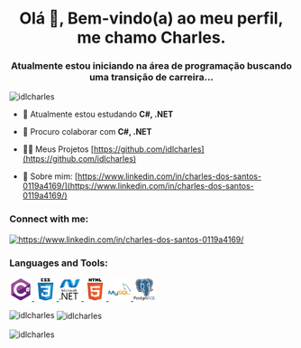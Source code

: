 <h1 align="center">Olá 👋, Bem-vindo(a) ao meu perfil, me chamo Charles.</h1>
<h3 align="center">Atualmente estou iniciando na área de programação buscando uma transição de carreira...</h3>

<p align="left"> <img src="https://komarev.com/ghpvc/?username=idlcharles&label=Profile%20views&color=0e75b6&style=flat" alt="idlcharles" /> </p>

- 🌱 Atualmente estou estudando **C#, .NET**

- 👯 Procuro colaborar com **C#, .NET**

- 👨‍💻 Meus Projetos [https://github.com/idlcharles](https://github.com/idlcharles)

- 📄 Sobre mim: [https://www.linkedin.com/in/charles-dos-santos-0119a4169/](https://www.linkedin.com/in/charles-dos-santos-0119a4169/)

<h3 align="left">Connect with me:</h3>
<p align="left">
<a href="https://linkedin.com/in/https://www.linkedin.com/in/charles-dos-santos-0119a4169/" target="blank"><img align="center" src="https://raw.githubusercontent.com/rahuldkjain/github-profile-readme-generator/master/src/images/icons/Social/linked-in-alt.svg" alt="https://www.linkedin.com/in/charles-dos-santos-0119a4169/" height="30" width="40" /></a>
</p>

<h3 align="left">Languages and Tools:</h3>
<p align="left"> <a href="https://www.w3schools.com/cs/" target="_blank" rel="noreferrer"> <img src="https://raw.githubusercontent.com/devicons/devicon/master/icons/csharp/csharp-original.svg" alt="csharp" width="40" height="40"/> </a> <a href="https://www.w3schools.com/css/" target="_blank" rel="noreferrer"> <img src="https://raw.githubusercontent.com/devicons/devicon/master/icons/css3/css3-original-wordmark.svg" alt="css3" width="40" height="40"/> </a> <a href="https://dotnet.microsoft.com/" target="_blank" rel="noreferrer"> <img src="https://raw.githubusercontent.com/devicons/devicon/master/icons/dot-net/dot-net-original-wordmark.svg" alt="dotnet" width="40" height="40"/> </a> <a href="https://www.w3.org/html/" target="_blank" rel="noreferrer"> <img src="https://raw.githubusercontent.com/devicons/devicon/master/icons/html5/html5-original-wordmark.svg" alt="html5" width="40" height="40"/> </a> <a href="https://www.mysql.com/" target="_blank" rel="noreferrer"> <img src="https://raw.githubusercontent.com/devicons/devicon/master/icons/mysql/mysql-original-wordmark.svg" alt="mysql" width="40" height="40"/> </a> <a href="https://www.postgresql.org" target="_blank" rel="noreferrer"> <img src="https://raw.githubusercontent.com/devicons/devicon/master/icons/postgresql/postgresql-original-wordmark.svg" alt="postgresql" width="40" height="40"/> </a> </p>

<p><img align="left" src="https://github-readme-stats.vercel.app/api/top-langs?username=idlcharles&show_icons=true&theme=github_dark&title_color=ffffff&text_color=ffffff&bg_color=000000&locale=en&layout=compact" alt="idlcharles" /></p>

<p>&nbsp;<img align="center" src="https://github-readme-stats.vercel.app/api?username=idlcharles&show_icons=true&theme=github_darkk&title_color=ffffff&text_color=ffffff&bg_color=000000&locale=en" alt="idlcharles" /></p>

<p><img align="center" src="https://github-readme-streak-stats.herokuapp.com/?user=idlcharles&theme=dark" alt="idlcharles" /></p>

